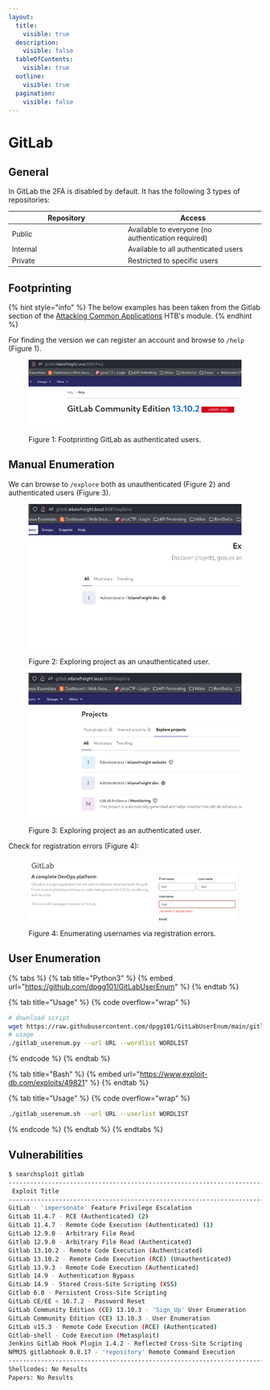 ```yaml
---
layout:
  title:
    visible: true
  description:
    visible: false
  tableOfContents:
    visible: true
  outline:
    visible: true
  pagination:
    visible: false
---
```


# GitLab

## General

In GitLab the 2FA is disabled by default. It has the following 3 types of repositories:

<table><thead><tr><th width="217">Repository</th><th>Access</th></tr></thead><tbody><tr><td>Public</td><td>Available to everyone (no authentication required)</td></tr><tr><td>Internal</td><td>Available to all authenticated users</td></tr><tr><td>Private</td><td>Restricted to specific users</td></tr></tbody></table>

## Footprinting

{% hint style="info" %}
The below examples has been taken from the Gitlab section of the [Attacking Common Applications](https://academy.hackthebox.com/module/113) HTB's module.
{% endhint %}

For finding the version we can register an account and browse to `/help` (Figure 1).

<figure><img src="../../../.gitbook/assets/gitlab_help.png" alt=""><figcaption><p>Figure 1: Footprinting GitLab as authenticated users.</p></figcaption></figure>

## Manual Enumeration

We can browse to `/explore` both as unauthenticated (Figure 2) and authenticated users (Figure 3).

<div>

<figure><img src="../../../.gitbook/assets/gitlab_explore_unauth.png" alt=""><figcaption><p>Figure 2: Exploring project as an unauthenticated user.</p></figcaption></figure>

 

<figure><img src="../../../.gitbook/assets/gitlab_explore_auth.png" alt=""><figcaption><p>Figure 3: Exploring project as an authenticated user.</p></figcaption></figure>

</div>

Check for registration errors (Figure 4):

<figure><img src="../../../.gitbook/assets/gitlab_reg_error.png" alt=""><figcaption><p>Figure 4: Enumerating usernames via registration errors.</p></figcaption></figure>



## User Enumeration

{% tabs %}
{% tab title="Python3" %}
{% embed url="https://github.com/dpgg101/GitLabUserEnum" %}
{% endtab %}

{% tab title="Usage" %}
{% code overflow="wrap" %}
```bash
# download script
wget https://raw.githubusercontent.com/dpgg101/GitLabUserEnum/main/gitlab_userenum.py
# usage
./gitlab_userenum.py --url URL --wordlist WORDLIST
```
{% endcode %}
{% endtab %}

{% tab title="Bash" %}
{% embed url="https://www.exploit-db.com/exploits/49821" %}
{% endtab %}

{% tab title="Usage" %}
{% code overflow="wrap" %}
```bash
./gitlab_userenum.sh --url URL --userlist WORDLIST
```
{% endcode %}
{% endtab %}
{% endtabs %}

## Vulnerabilities

```bash
$ searchsploit gitlab
------------------------------------------------------------------------------------------------------------------------------------------------------------------------------- ---------------------------------
 Exploit Title                                                                                                                                                                 |  Path
------------------------------------------------------------------------------------------------------------------------------------------------------------------------------- ---------------------------------
GitLab - 'impersonate' Feature Privilege Escalation                                                                                                                            | ruby/webapps/40236.txt
GitLab 11.4.7 - RCE (Authenticated) (2)                                                                                                                                        | ruby/webapps/49334.py
GitLab 11.4.7 - Remote Code Execution (Authenticated) (1)                                                                                                                      | ruby/webapps/49257.py
GitLab 12.9.0 - Arbitrary File Read                                                                                                                                            | ruby/webapps/48431.txt
Gitlab 12.9.0 - Arbitrary File Read (Authenticated)                                                                                                                            | ruby/webapps/49076.py
Gitlab 13.10.2 - Remote Code Execution (Authenticated)                                                                                                                         | ruby/webapps/49951.py
GitLab 13.10.2 - Remote Code Execution (RCE) (Unauthenticated)                                                                                                                 | ruby/webapps/50532.txt
Gitlab 13.9.3 - Remote Code Execution (Authenticated)                                                                                                                          | ruby/webapps/49944.py
Gitlab 14.9 - Authentication Bypass                                                                                                                                            | ruby/webapps/50888.txt
GitLab 14.9 - Stored Cross-Site Scripting (XSS)                                                                                                                                | ruby/webapps/50889.txt
Gitlab 6.0 - Persistent Cross-Site Scripting                                                                                                                                   | php/webapps/30329.sh
GitLab CE/EE < 16.7.2 - Password Reset                                                                                                                                         | java/remote/51889.txt
GitLab Community Edition (CE) 13.10.3 - 'Sign_Up' User Enumeration                                                                                                             | ruby/webapps/49822.txt
GitLab Community Edition (CE) 13.10.3 - User Enumeration                                                                                                                       | ruby/webapps/49821.sh
GitLab v15.3 - Remote Code Execution (RCE) (Authenticated)                                                                                                                     | ruby/webapps/51181.py
Gitlab-shell - Code Execution (Metasploit)                                                                                                                                     | linux/remote/34362.rb
Jenkins Gitlab Hook Plugin 1.4.2 - Reflected Cross-Site Scripting                                                                                                              | java/webapps/47927.txt
NPMJS gitlabhook 0.0.17 - 'repository' Remote Command Execution                                                                                                                | json/webapps/47420.txt
------------------------------------------------------------------------------------------------------------------------------------------------------------------------------- ---------------------------------
Shellcodes: No Results
Papers: No Results
```
